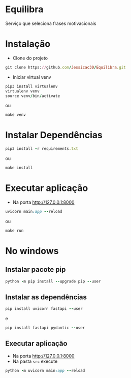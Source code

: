 # Equilibra
Serviço que seleciona frases motivacionais

# Instalação
- Clone do projeto

```ruby
git clone https://github.com/Jessicac30/Equilibra.git
``` 
- Iniciar virtual venv
  
``` ruby
pip3 install virtualenv
virtualenv venv
source venv/bin/activate
```
ou 

``` ruby
make venv
```

# Instalar Dependências
  
``` ruby
pip3 install -r requirements.txt
```
ou

``` ruby
make install
```
# Executar aplicação
- Na porta http://127.0.0.1:8000
  
``` ruby
uvicorn main:app --reload
```
ou
``` ruby
make run 
```

# No windows

## Instalar pacote pip
``` ruby
python -m pip install --upgrade pip --user
```

## Instalar as dependências
``` ruby
pip install uvicorn fastapi --user
```
e
``` ruby
pip install fastapi pydantic --user
```
## Executar aplicação
- Na porta http://127.0.0.1:8000
- Na pasta `src` execute
``` ruby
python -m uvicorn main:app --reload
```

